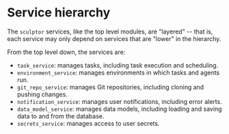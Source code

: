 # Service hierarchy

The `sculptor` services, like the top level modules, are "layered" --
that is, each service may only depend on services that are "lower" in the hierarchy.

From the top level down, the services are:

- `task_service`: manages tasks, including task execution and scheduling.
- `environment_service`: manages environments in which tasks and agents run.
- `git_repo_service`: manages Git repositories, including cloning and pushing changes.
- `notification_service`: manages user notifications, including error alerts.
- `data_model_service`: manages data models, including loading and saving data to and from the database.
- `secrets_service`: manages access to user secrets.
